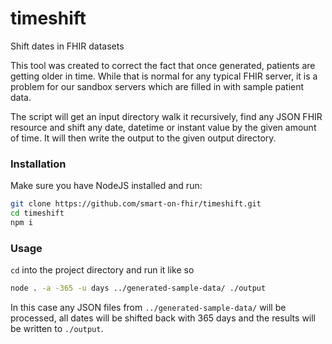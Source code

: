 # timeshift
Shift dates in FHIR datasets

This tool was created to correct the fact that once generated, patients are
getting older in time. While that is normal for any typical FHIR server, it is
a problem for our sandbox servers which are filled in with sample patient data.

The script will get an input directory walk it recursively, find any JSON FHIR
resource and shift any date, datetime or instant value by the given amount of
time. It will then write the output to the given output directory.

### Installation
Make sure you have NodeJS installed and run:
```sh
git clone https://github.com/smart-on-fhir/timeshift.git
cd timeshift
npm i
```

### Usage
`cd` into the project directory and run it like so
```sh
node . -a -365 -u days ../generated-sample-data/ ./output
```
In this case any JSON files from `../generated-sample-data/` will be processed,
all dates will be shifted back with 365 days and the results will be written
to `./output`.